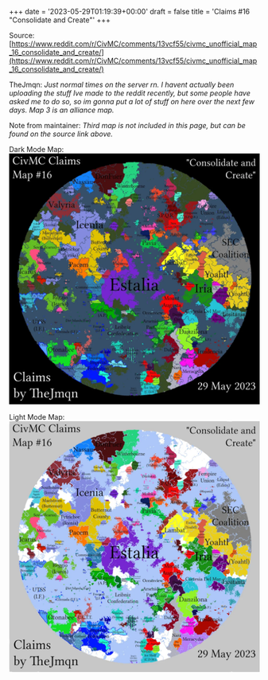 +++
date = '2023-05-29T01:19:39+00:00'
draft = false
title = 'Claims #16 "Consolidate and Create"'
+++

Source: [https://www.reddit.com/r/CivMC/comments/13vcf55/civmc_unofficial_map_16_consolidate_and_create/](https://www.reddit.com/r/CivMC/comments/13vcf55/civmc_unofficial_map_16_consolidate_and_create/)

TheJmqn: *Just normal times on the server rn. I havent actually been uploading the stuff Ive made to the reddit recently, but some people have asked me to do so, so im gonna put a lot of stuff on here over the next few days. Map 3 is an alliance map.*

Note from maintainer: *Third map is not included in this page, but can be found on the source link above.*

Dark Mode Map:
[![Claims #16](https://raw.githubusercontent.com/CivMC-Map-Archive/civmc-map-archive.github.io/refs/heads/main/static/images/CivMC-Claims-16.webp)](https://raw.githubusercontent.com/CivMC-Map-Archive/civmc-map-archive.github.io/refs/heads/main/static/images/CivMC-Claims-16.webp)

Light Mode Map:
[![Claims #16 Light](https://raw.githubusercontent.com/CivMC-Map-Archive/civmc-map-archive.github.io/refs/heads/main/static/images/CivMC-Claims-16-Light.webp)](https://raw.githubusercontent.com/CivMC-Map-Archive/civmc-map-archive.github.io/refs/heads/main/static/images/CivMC-Claims-16-Light.webp)
